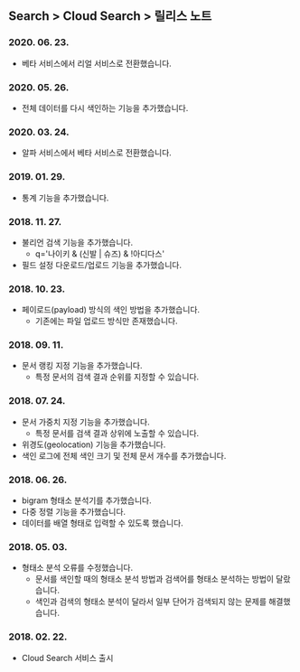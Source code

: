 ## Search > Cloud Search > 릴리스 노트

### 2020. 06. 23.

- 베타 서비스에서 리얼 서비스로 전환했습니다.

### 2020. 05. 26.

- 전체 데이터를 다시 색인하는 기능을 추가했습니다.

### 2020. 03. 24.

- 알파 서비스에서 베타 서비스로 전환했습니다.

### 2019. 01. 29.

- 통계 기능을 추가했습니다.

### 2018. 11. 27.

- 불리언 검색 기능을 추가했습니다.
    - q='나이키 & (신발 | 슈즈) & !아디다스'
- 필드 설정 다운로드/업로드 기능을 추가했습니다.

### 2018. 10. 23.

- 페이로드(payload) 방식의 색인 방법을 추가했습니다.
    - 기존에는 파일 업로드 방식만 존재했습니다.

### 2018. 09. 11.

- 문서 랭킹 지정 기능을 추가했습니다.
    - 특정 문서의 검색 결과 순위를 지정할 수 있습니다.

### 2018. 07. 24.

- 문서 가중치 지정 기능을 추가했습니다.
    - 특정 문서를 검색 결과 상위에 노출할 수 있습니다.
- 위경도(geolocation) 기능을 추가했습니다.
- 색인 로그에 전체 색인 크기 및 전체 문서 개수를 추가했습니다.

### 2018. 06. 26.

- bigram 형태소 분석기를 추가했습니다.
- 다중 정렬 기능을 추가했습니다.
- 데이터를 배열 형태로 입력할 수 있도록 했습니다.

### 2018. 05. 03.

- 형태소 분석 오류를 수정했습니다.
    - 문서를 색인할 때의 형태소 분석 방법과 검색어를 형태소 분석하는 방법이 달랐습니다.
    - 색인과 검색의 형태소 분석이 달라서 일부 단어가 검색되지 않는 문제를 해결했습니다.

### 2018. 02. 22.

- Cloud Search 서비스 출시
